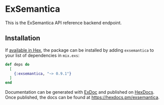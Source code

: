 # ExSemantica

This is the ExSemantica API reference backend endpoint.

## Installation

If [available in Hex](https://hex.pm/docs/publish), the package can be installed
by adding `exsemantica` to your list of dependencies in `mix.exs`:

```elixir
def deps do
  [
    {:exsemantica, "~> 0.9.1"}
  ]
end
```

Documentation can be generated with [ExDoc](https://github.com/elixir-lang/ex_doc)
and published on [HexDocs](https://hexdocs.pm). Once published, the docs can
be found at <https://hexdocs.pm/exsemantica>.

